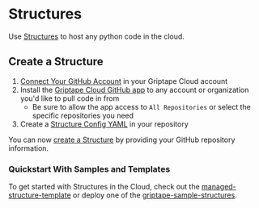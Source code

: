 # Structures

Use [Structures](https://cloud.griptape.ai/structures) to host any python code in the cloud.

## Create a Structure

1. [Connect Your GitHub Account](https://cloud.griptape.ai/account) in your Griptape Cloud account
1. Install the [Griptape Cloud GitHub app](https://github.com/apps/griptape-cloud/installations/new/) to any account or organization you'd like to pull code in from
    - Be sure to allow the app access to `All Repositories` or select the specific repositories you need
1. Create a [Structure Config YAML](structure-config.md) in your repository

You can now [create a Structure](https://cloud.griptape.ai/structures/create) by providing your GitHub repository information.

### Quickstart With Samples and Templates

To get started with Structures in the Cloud, check out the [managed-structure-template](https://github.com/griptape-ai/managed-structure-template) or deploy one of the [griptape-sample-structures](https://github.com/griptape-ai/griptape-sample-structures/tree/main).
